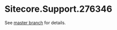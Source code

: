 # Sitecore.Support.276346

See [master branch](https://github.com/sitecoresupport/Sitecore.Support.276346) for details.